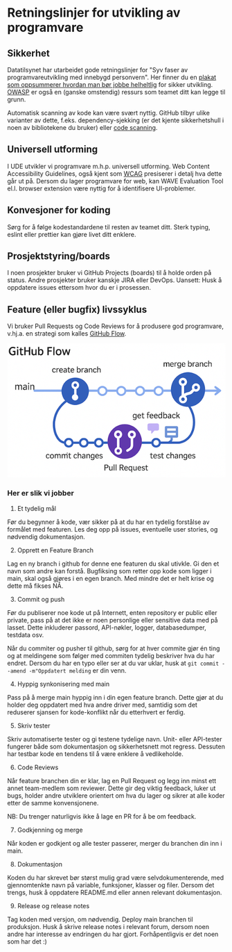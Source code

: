 # Retningslinjer for utvikling av programvare

## Sikkerhet

Datatilsynet har utarbeidet gode retningslinjer for "Syv faser av programvareutvikling med innebygd personvern". Her finner du en [plakat som oppsummerer hvordan man bør jobbe helheltlig](https://www.datatilsynet.no/globalassets/global/dokumenter-pdfer-skjema-ol/regelverk/veiledere/innebygd-personvern/sikrel_plakat_web.pdf) for sikker utvikling. [OWASP](https://devguide.owasp.org/) er også en (ganske omstendig) ressurs som teamet ditt kan legge til grunn.

Automatisk scanning av kode kan være svært nyttig. GitHub tilbyr ulike varianter av dette, f.eks. dependency-sjekking (er det kjente sikkerhetshull i noen av bibliotekene du bruker) eller [code scanning](https://docs.github.com/en/code-security/code-scanning/introduction-to-code-scanning/about-code-scanning).

## Universell utforming

I UDE utvikler vi programvare m.h.p. universell utforming. Web Content Accessibility Guidelines, også kjent som [WCAG](https://www.uutilsynet.no/wcag-standarden/wcag-standarden/86) presiserer i detalj hva dette går ut på. Dersom du lager programvare for web, kan WAVE Evaluation Tool el.l. browser extension være nyttig for å identifisere UI-problemer.

## Konvesjoner for koding
Sørg for å følge kodestandardene til resten av teamet ditt. Sterk typing, eslint eller prettier kan gjøre livet ditt enklere.

## Prosjektstyring/boards

I noen prosjekter bruker vi GitHub Projects (boards) til å holde orden på status. Andre prosjekter bruker kanskje JIRA eller DevOps. Uansett: Husk å oppdatere issues ettersom hvor du er i prosessen.

## Feature (eller bugfix) livssyklus

Vi bruker Pull Requests og Code Reviews for å produsere god programvare, v.hj.a. en strategi som kalles [GitHub Flow](https://docs.github.com/en/get-started/using-github/github-flow).

 ![github-flow](github-flow.png) 

### Her er slik vi jobber

1. Et tydelig mål

Før du begynner å kode, vær sikker på at du har en tydelig forstålse av formålet med featuren. Les deg opp på issues, eventuelle user stories, og nødvendig dokumentasjon.

2. Opprett en Feature Branch

Lag en ny branch i github for denne ene featuren du skal utivkle. Gi den et navn som andre kan forstå. Bugfiksing som retter opp kode som ligger i main, skal også gjøres i en egen branch. Med mindre det er helt krise og dette må fikses NÅ.

3. Commit og push

Før du publiserer noe kode ut på Internett, enten repository er public eller private, pass på at det ikke er noen personlige eller sensitive data med på lasset. Dette inkluderer passord, API-nøkler, logger, databasedumper, testdata osv.

Når du commiter og pusher til github, sørg for at hver commite gjør én ting og at meldingene som følger med commiten tydelig beskriver hva du har endret. Dersom du har en typo eller ser at du var uklar, husk at `git commit --amend -m"Oppdatert melding` er din venn.

4. Hyppig synkonisering med main

Pass på å merge main hyppig inn i din egen feature branch. Dette gjør at du holder deg oppdatert med hva andre driver med, samtidig som det reduserer sjansen for kode-konflikt når du etterhvert er ferdig.

5. Skriv tester

Skriv automatiserte tester og gi testene tydelige navn. Unit- eller API-tester fungerer både som dokumentasjon og sikkerhetsnett mot regress. Dessuten har testbar kode en tendens til å være enklere å vedlikeholde.

6. Code Reviews

Når feature branchen din er klar, lag en Pull Request og legg inn minst ett annet team-medlem som reviewer. Dette gir deg viktig feedback, luker ut bugs, holder andre utviklere orientert om hva du lager og sikrer at alle koder etter de samme konvensjonene.

NB: Du trenger naturligvis ikke å lage en PR for å be om feedback.

7. Godkjenning og merge

Når koden er godkjent og alle tester passerer, merger du branchen din inn i main.

8. Dokumentasjon

Koden du har skrevet bør størst mulig grad være selvdokumenterende, med gjennomtenkte navn på variable, funksjoner, klasser og filer. Dersom det trengs, husk å oppdatere README.md eller annen relevant dokumentasjon.

9. Release og release notes

Tag koden med versjon, om nødvendig. Deploy main branchen til produksjon. Husk å skrive release notes i relevant forum, dersom noen andre har interesse av endringen du har gjort. Forhåpentligvis er det noen som har det :)
